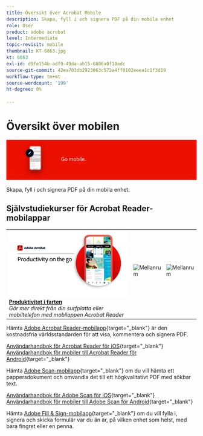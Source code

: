 ```yaml
---
title: Översikt över Acrobat Mobile
description: Skapa, fyll i och signera PDF på din mobila enhet
role: User
product: adobe acrobat
level: Intermediate
topic-revisit: mobile
thumbnail: KT-6863.jpg
kt: 6863
exl-id: d9fe154b-adf9-49da-ab15-6806a0f10edc
source-git-commit: 42ea703db2923063c572a4ff0102eeea1c1f3d19
workflow-type: tm+mt
source-wordcount: '199'
ht-degree: 0%

---
```


# Översikt över mobilen

![Acrobat Mobile Image](../assets/Hero-Mobile.png)

Skapa, fyll i och signera PDF på din mobila enhet.

## Självstudiekurser för Acrobat Reader-mobilappar

<table style="table-layout:fixed">
<tr>
  <td>
    <a href="../getting-started/productivity.md">
      <img alt="Produktivitet i farten" src="../assets/Productivity_1280.png" />
    </a>
    <div>
     <a href="../getting-started/productivity.md"><strong>Produktivitet i farten</strong></a>
    </div>
    <em>Gör mer direkt från din surfplatta eller mobiltelefon med mobilappen Acrobat Reader</em>
    <br>
  </td>
  <td>
   <img alt="Mellanrum" src="../assets/Whitespacer.png" />
    <div>
    <br>
  </td>
  <td>
   <img alt="Mellanrum" src="../assets/Whitespacer.png" />
    <div>
    <br>
  </td>
</tr>
</table>

Hämta [Adobe Acrobat Reader-mobilapp](https://www.adobe.com/acrobat/mobile/acrobat-reader.html){target=&quot;_blank&quot;} är den kostnadsfria världsstandarden för att visa, kommentera och signera PDF.

[Användarhandbok för Acrobat Reader för iOS](https://www.adobe.com/devnet-docs/acrobat/ios/en/){target=&quot;_blank&quot;}
[Användarhandbok för mobiler till Acrobat Reader för Android](https://www.adobe.com/devnet-docs/acrobat/android/en/){target=&quot;_blank&quot;}

Hämta [Adobe Scan-mobilapp](https://www.adobe.com/acrobat/mobile/scanner-app.html){target=&quot;_blank&quot;} om du vill hämta ett pappersdokument och omvandla det till ett högkvalitativt PDF med sökbar text.

[Användarhandbok för Adobe Scan för iOS](https://www.adobe.com/devnet-docs/adobescan/ios/en/){target=&quot;_blank&quot;}
[Användarhandbok för mobiler till Adobe Scan för Android](https://www.adobe.com/devnet-docs/adobescan/android/en/){target=&quot;_blank&quot;}

Hämta [Adobe Fill &amp; Sign-mobilapp](https://www.adobe.com/acrobat/mobile/fill-sign-pdfs.html){target=&quot;_blank&quot;} om du vill fylla i, signera och skicka formulär var du än är, på vilken enhet som helst, med bara fingret eller en penna.
